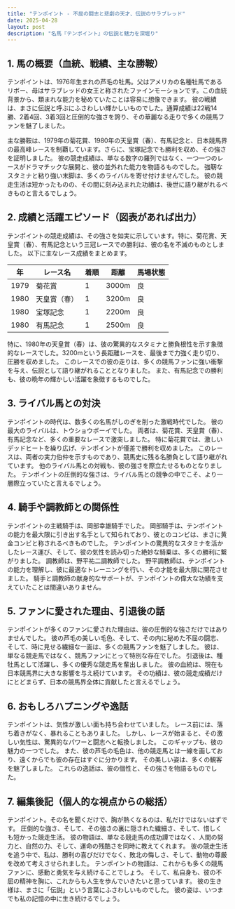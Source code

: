 ```yaml
---
title: "テンポイント - 不屈の闘志と悲劇の天才、伝説のサラブレッド"
date: 2025-04-28
layout: post
description: "名馬『テンポイント』の伝説と魅力を深堀り"
---
```


## 1. 馬の概要（血統、戦績、主な勝鞍）

テンポイントは、1976年生まれの芦毛の牡馬。父はアメリカの名種牡馬であるリボー、母はサラブレッドの女王と称されたファインモーションです。この血統背景から、類まれな能力を秘めていたことは容易に想像できます。  彼の戦績は、まさに伝説と呼ぶにふさわしい輝かしいものでした。通算成績は22戦14勝、2着4回、3着3回と圧倒的な強さを誇り、その華麗なる走りで多くの競馬ファンを魅了しました。

主な勝鞍は、1979年の菊花賞、1980年の天皇賞（春）、有馬記念と、日本競馬界の最高峰レースを制覇しています。さらに、宝塚記念でも勝利を収め、その強さを証明しました。  彼の競走成績は、単なる数字の羅列ではなく、一つ一つのレースがドラマチックな展開と、彼の並外れた能力を物語るものでした。  強靭なスタミナと粘り強い末脚は、多くのライバルを寄せ付けませんでした。  彼の競走生活は短かったものの、その間に刻み込まれた功績は、後世に語り継がれるべきものと言えるでしょう。


## 2. 成績と活躍エピソード（図表があれば出力）

テンポイントの競走成績は、その強さを如実に示しています。特に、菊花賞、天皇賞（春）、有馬記念という三冠レースでの勝利は、彼の名を不滅のものとしました。  以下に主なレース成績をまとめます。

| 年 | レース名          | 着順 | 距離 | 馬場状態 |
|---|-----------------|-----|------|----------|
| 1979 | 菊花賞            | 1   | 3000m | 良       |
| 1980 | 天皇賞（春）      | 1   | 3200m | 良       |
| 1980 | 宝塚記念          | 1   | 2200m | 良       |
| 1980 | 有馬記念          | 1   | 2500m | 良       |


特に、1980年の天皇賞（春）は、彼の驚異的なスタミナと勝負根性を示す象徴的なレースでした。3200mという長距離レースを、最後まで力強く走り切り、圧勝を収めました。  このレースでの彼の走りは、多くの競馬ファンに強い衝撃を与え、伝説として語り継がれることとなりました。  また、有馬記念での勝利も、彼の晩年の輝かしい活躍を象徴するものでした。


## 3. ライバル馬との対決

テンポイントの時代は、数多くの名馬がしのぎを削った激戦時代でした。  彼の最大のライバルは、トウショウボーイでした。  両者は、菊花賞、天皇賞（春）、有馬記念など、多くの重要なレースで激突しました。  特に菊花賞では、激しいデッドヒートを繰り広げ、テンポイントが僅差で勝利を収めました。  このレースは、両者の実力伯仲を示すものであり、競馬史に残る名勝負として語り継がれています。  他のライバル馬との対戦も、彼の強さを際立たせるものとなりました。  テンポイントの圧倒的な強さは、ライバル馬との競争の中でこそ、より一層際立っていたと言えるでしょう。


## 4. 騎手や調教師との関係性

テンポイントの主戦騎手は、岡部幸雄騎手でした。  岡部騎手は、テンポイントの能力を最大限に引き出す名手として知られており、彼とのコンビは、まさに黄金コンビと称されるべきものでした。  テンポイントの驚異的なスタミナを活かしたレース運び、そして、彼の気性を読み切った絶妙な騎乗は、多くの勝利に繋がりました。  調教師は、野平祐二調教師でした。  野平調教師は、テンポイントの能力を理解し、彼に最適なトレーニングを行い、その才能を最大限に開花させました。  騎手と調教師の献身的なサポートが、テンポイントの偉大な功績を支えていたことは間違いありません。


## 5. ファンに愛された理由、引退後の話

テンポイントが多くのファンに愛された理由は、彼の圧倒的な強さだけではありませんでした。  彼の芦毛の美しい毛色、そして、その内に秘めた不屈の闘志、そして、時に見せる繊細な一面は、多くの競馬ファンを魅了しました。  彼は、単なる競走馬ではなく、競馬ファンにとって特別な存在でした。  引退後は、種牡馬として活躍し、多くの優秀な競走馬を輩出しました。  彼の血統は、現在も日本競馬界に大きな影響を与え続けています。  その功績は、彼の競走成績だけにとどまらず、日本の競馬界全体に貢献したと言えるでしょう。


## 6. おもしろハプニングや逸話

テンポイントは、気性が激しい面も持ち合わせていました。  レース前には、落ち着きがなく、暴れることもありました。  しかし、レースが始まると、その激しい気性は、驚異的なパワーと闘志へと転換しました。  このギャップも、彼の魅力の一つでした。  また、彼の芦毛の毛色は、他の競走馬とは一線を画しており、遠くからでも彼の存在はすぐに分かります。  その美しい姿は、多くの観客を魅了しました。  これらの逸話は、彼の個性と、その強さを物語るものでした。


## 7. 編集後記（個人的な視点からの総括）

テンポイント。その名を聞くだけで、胸が熱くなるのは、私だけではないはずです。  圧倒的な強さ、そして、その強さの裏に隠された繊細さ、そして、惜しくも短かった競走生活。  彼の物語は、単なる競走馬の成功譚ではなく、人間の努力と、自然の力、そして、運命の残酷さを同時に教えてくれます。  彼の競走生活を追う中で、私は、勝利の喜びだけでなく、敗北の悔しさ、そして、動物の尊厳を改めて考えさせられました。  テンポイントの物語は、これからも多くの競馬ファンに、感動と勇気を与え続けることでしょう。  そして、私自身も、彼の不屈の精神を胸に、これからも人生を歩んでいきたいと思っています。  彼の生き様は、まさに「伝説」という言葉にふさわしいものでした。  彼の姿は、いつまでも私の記憶の中に生き続けるでしょう。

